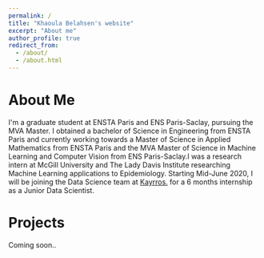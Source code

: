```yaml
---
permalink: /
title: "Khaoula Belahsen's website"
excerpt: "About me"
author_profile: true
redirect_from: 
  - /about/
  - /about.html
---
```


# About Me

I'm a graduate student at ENSTA Paris and ENS Paris-Saclay, pursuing the MVA Master. I obtained a bachelor of Science in Engineering from ENSTA Paris and currently working towards a Master of Science in Applied Mathematics from ENSTA Paris and the MVA Master of Science in Machine Learning and Computer Vision from ENS Paris-Saclay.I was a research intern at McGill University and The Lady Davis Institute researching Machine Learning applications to Epidemiology. Starting Mid-June 2020, I will be joining the Data Science team at <a href="https://kayrros.com"> Kayrros.</a> for a 6 months internship as a Junior Data Scientist. 

# Projects 

Coming soon.. 

